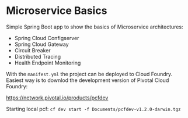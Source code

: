 # Microservice Basics

Simple Spring Boot app to show the basics of Microservice architectures:
 
 - Spring Cloud Configserver
 - Spring Cloud Gateway
 - Circuit Breaker
 - Distributed Tracing
 - Health Endpoint Monitoring

With the `manifest.yml` the project can be deployed to Cloud Foundry. Easiest way is to downlod the development version of Pivotal Cloud Foundry:

https://network.pivotal.io/products/pcfdev

Starting local pcf:
`cf dev start -f Documents/pcfdev-v1.2.0-darwin.tgz`